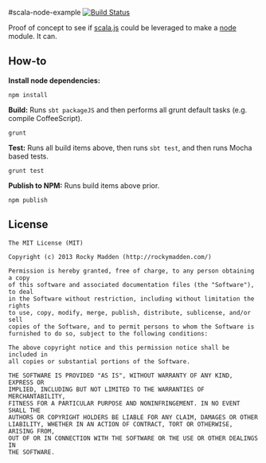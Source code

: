 #scala-node-example [![Build Status](https://travis-ci.org/rockymadden/scala-node-example.png?branch=master)](http://travis-ci.org/rockymadden/scala-node-example)
	
Proof of concept to see if [scala.js](https://github.com/scala-js/scala-js) could be leveraged to make a [node](https://github.com/joyent/node) module. It can.

## How-to

__Install node dependencies:__
```
npm install
```

__Build:__ Runs ```sbt packageJS``` and then performs all grunt default tasks (e.g. compile CoffeeScript).
```
grunt
```

__Test:__ Runs all build items above, then runs ```sbt test```, and then runs Mocha based tests.
```
grunt test
```

__Publish to NPM:__ Runs build items above prior.
```
npm publish
```

## License
```
The MIT License (MIT)

Copyright (c) 2013 Rocky Madden (http://rockymadden.com/)

Permission is hereby granted, free of charge, to any person obtaining a copy
of this software and associated documentation files (the "Software"), to deal
in the Software without restriction, including without limitation the rights
to use, copy, modify, merge, publish, distribute, sublicense, and/or sell
copies of the Software, and to permit persons to whom the Software is
furnished to do so, subject to the following conditions:

The above copyright notice and this permission notice shall be included in
all copies or substantial portions of the Software.

THE SOFTWARE IS PROVIDED "AS IS", WITHOUT WARRANTY OF ANY KIND, EXPRESS OR
IMPLIED, INCLUDING BUT NOT LIMITED TO THE WARRANTIES OF MERCHANTABILITY,
FITNESS FOR A PARTICULAR PURPOSE AND NONINFRINGEMENT. IN NO EVENT SHALL THE
AUTHORS OR COPYRIGHT HOLDERS BE LIABLE FOR ANY CLAIM, DAMAGES OR OTHER
LIABILITY, WHETHER IN AN ACTION OF CONTRACT, TORT OR OTHERWISE, ARISING FROM,
OUT OF OR IN CONNECTION WITH THE SOFTWARE OR THE USE OR OTHER DEALINGS IN
THE SOFTWARE.
```
